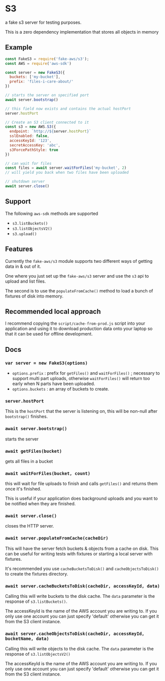 # S3
a fake s3 server for testing purposes.

This is a zero dependency implementation that stores all objects
in memory

## Example

```js
const FakeS3 = require('fake-aws/s3');
const AWS = require('aws-sdk')

const server = new FakeS3({
  buckets: ['my-bucket'],
  prefix: 'files-i-care-about/'
})

// starts the server on specified port
await server.bootstrap()

// this field now exists and contains the actual hostPort
server.hostPort

// Create an S3 client connected to it
const s3 = new AWS.S3({
  endpoint: `http://${server.hostPort}`
  sslEnabled: false,
  accessKeyId: '123',
  secretAccessKey: 'abc',
  s3ForcePathStyle: true
})

// can wait for files
const files = await server.waitForFiles('my-bucket', 2)
// will yield you back when two files have been uploaded

// shutdown server
await server.close()
```

## Support

The following `aws-sdk` methods are supported

 - `s3.listBuckets()`
 - `s3.listObjectsV2()`
 - `s3.upload()`

## Features

Currently the `fake-aws/s3` module supports two different ways
of getting data in & out of it.

One where you just set up the `fake-aws/s3` server and use the `s3`
api to upload and list files.

The second is to use the `populateFromCache()` method to
load a bunch of fixtures of disk into memory.

## Recommended local approach

I recommend copying the `script/cache-from-prod.js` script into
your application and using it to download production data onto
your laptop so that it can be used for offline development.

## Docs

### `var server = new FakeS3(options)`

 - `options.prefix` : prefix for `getFiles()` and `waitForFiles()` ;
      necessary to support multi part uploads, otherwise
      `waitForFiles()` will return too early when N parts have
      been uploaded.
 - `options.buckets` : an array of buckets to create.

### `server.hostPort`

This is the `hostPort` that the server is listening on, this
will be non-null after `bootstrap()` finishes.

### `await server.bootstrap()`

starts the server

### `await getFiles(bucket)`

gets all files in a bucket

### `await waitForFiles(bucket, count)`

this will wait for file uploads to finish and calls `getFiles()`
and returns them once it's finished.

This is useful if your application does background uploads and you
want to be notified when they are finished.

### `await server.close()`

closes the HTTP server.

### `await server.populateFromCache(cacheDir)`

This will have the server fetch buckets & objects from a cache on
disk. This can be useful for writing tests with fixtures or starting
a local server with fixtures.

It's recommended you use `cacheBucketsToDisk()` and
`cacheObjectsToDisk()` to create the fixtures directory.

### `await server.cacheBucketsToDisk(cacheDir, accessKeyId, data)`

Calling this will write buckets to the disk cache. The `data`
parameter is the response of `s3.listBuckets()`.

The accessKeyId is the name of the AWS account you are writing to.
If you only use one account you can just specify 'default' otherwise
you can get it from the S3 client instance.

### `await server.cacheObjectsToDisk(cacheDir, accessKeyId, bucketName, data)`

Calling this will write objects to the disk cache. The `data`
parameter is the response of `s3.listObjectsV2()`

The accessKeyId is the name of the AWS account you are writing to.
If you only use one account you can just specify 'default' otherwise
you can get it from the S3 client instance.
